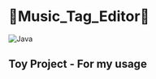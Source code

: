 # 🎵Music_Tag_Editor🎵
![Java](https://img.shields.io/badge/java-%23ED8B00.svg?style=for-the-badge&logo=java&logoColor=white)
<br>
## Toy Project - For my usage
